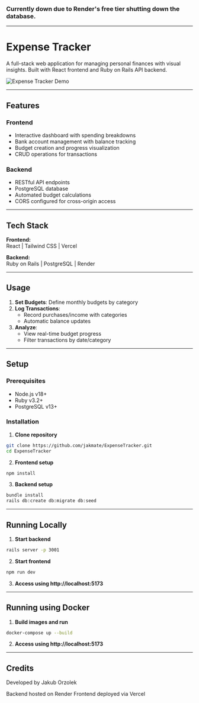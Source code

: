 ### Currently down due to Render's free tier shutting down the database.

---

# Expense Tracker
A full-stack web application for managing personal finances with visual insights. Built with React frontend and Ruby on Rails API backend.

![Expense Tracker Demo](demo.gif)

---

## Features

### Frontend
- Interactive dashboard with spending breakdowns
- Bank account management with balance tracking
- Budget creation and progress visualization
- CRUD operations for transactions

### Backend
- RESTful API endpoints
- PostgreSQL database
- Automated budget calculations
- CORS configured for cross-origin access

---

## Tech Stack

**Frontend:**  
React | Tailwind CSS | Vercel

**Backend:**  
Ruby on Rails | PostgreSQL | Render

---

## Usage

1. **Set Budgets**: Define monthly budgets by category
2. **Log Transactions**:
   - Record purchases/income with categories
   - Automatic balance updates
3. **Analyze**:
   - View real-time budget progress
   - Filter transactions by date/category

---

## Setup

### Prerequisites
- Node.js v18+
- Ruby v3.2+
- PostgreSQL v13+

### Installation

1. **Clone repository**
```bash
git clone https://github.com/jakmate/ExpenseTracker.git
cd ExpenseTracker
```
2. **Frontend setup**
```bash
npm install
```
3. **Backend setup**
```bash
bundle install
rails db:create db:migrate db:seed
```

---

## Running Locally
1. **Start backend**
```bash
rails server -p 3001
```

2. **Start frontend**
```bash
npm run dev
```

3. **Access using http://localhost:5173**

---

## Running using Docker
1. **Build images and run**
```bash
docker-compose up --build
```

2. **Access using http://localhost:5173**

---

## Credits

Developed by Jakub Orzolek

Backend hosted on Render
Frontend deployed via Vercel
